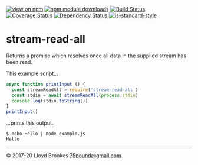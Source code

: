 [![view on npm](https://img.shields.io/npm/v/stream-read-all.svg)](https://www.npmjs.org/package/stream-read-all)
[![npm module downloads](https://img.shields.io/npm/dt/stream-read-all.svg)](https://www.npmjs.org/package/stream-read-all)
[![Build Status](https://travis-ci.org/75lb/stream-read-all.svg?branch=master)](https://travis-ci.org/75lb/stream-read-all)
[![Coverage Status](https://coveralls.io/repos/github/75lb/stream-read-all/badge.svg?branch=master)](https://coveralls.io/github/75lb/stream-read-all?branch=master)
[![Dependency Status](https://badgen.net/david/dep/75lb/stream-read-all)](https://david-dm.org/75lb/stream-read-all)
[![js-standard-style](https://img.shields.io/badge/code%20style-standard-brightgreen.svg)](https://github.com/feross/standard)

# stream-read-all

Returns a promise which resolves once all data in the supplied stream has been read.

This example script...

```js
async function printInput () {
  const streamReadAll = require('stream-read-all')
  const stdin = await streamReadAll(process.stdin)
  console.log(stdin.toString())
}
printInput()
```

...prints this output.

```
$ echo Hello | node example.js
Hello
```

* * *

&copy; 2017-20 Lloyd Brookes <75pound@gmail.com>.
